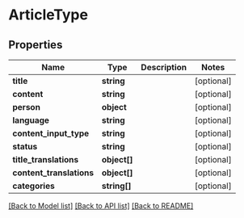 # ArticleType

## Properties
Name | Type | Description | Notes
------------ | ------------- | ------------- | -------------
**title** | **string** |  | [optional] 
**content** | **string** |  | [optional] 
**person** | **object** |  | [optional] 
**language** | **string** |  | [optional] 
**content_input_type** | **string** |  | [optional] 
**status** | **string** |  | [optional] 
**title_translations** | **object[]** |  | [optional] 
**content_translations** | **object[]** |  | [optional] 
**categories** | **string[]** |  | [optional] 

[[Back to Model list]](../README.md#documentation-for-models) [[Back to API list]](../README.md#documentation-for-api-endpoints) [[Back to README]](../README.md)


